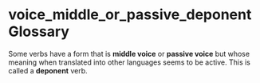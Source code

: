 # voice_middle_or_passive_deponent Glossary
Some verbs have a form that is **middle voice** or **passive voice** but whose meaning when translated into other languages seems to be active. This is called a **deponent** verb.


